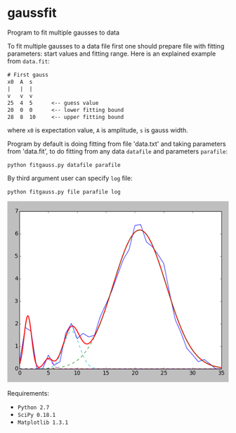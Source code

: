 # gaussfit
Program to fit multiple gausses to data

To fit multiple gausses to a data file first one should prepare file with fitting parameters: start values and fitting range.
Here is an explained example from `data.fit`:

~~~
# First gauss
x0  A  s
|   |  |
v   v  v
25  4  5      <-- guess value
20  0  0      <-- lower fitting bound
28  8  10     <-- upper fitting bound
~~~

where `x0` is expectation value, `A` is amplitude, `s` is gauss width.

Program by default is doing fitting from file 'data.txt' and taking parameters from 'data.fit', to do fitting from any data `datafile` and parameters `parafile`:

~~~
python fitgauss.py datafile parafile 
~~~

By third argument user can specify `log` file:

~~~
python fitgauss.py file parafile log
~~~

![GitHub Logo](example.png)

Requirements:
* `Python 2.7`
* `SciPy 0.18.1`
* `Matplotlib 1.3.1` 

